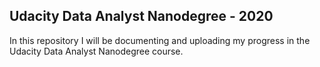 ## Udacity Data Analyst Nanodegree - 2020

In this repository I will be documenting and uploading my progress in the Udacity Data Analyst Nanodegree course. 